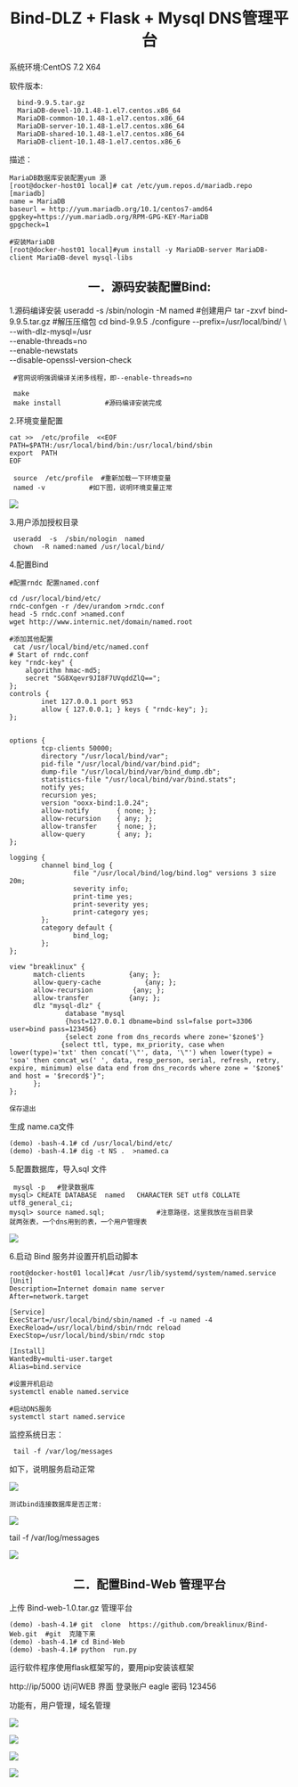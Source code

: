 

<h1 align = "center">Bind-DLZ + Flask  + Mysql  DNS管理平台 </h1>

系统环境:CentOS 7.2 X64

软件版本: 

      bind-9.9.5.tar.gz  
      MariaDB-devel-10.1.48-1.el7.centos.x86_64
      MariaDB-common-10.1.48-1.el7.centos.x86_64
      MariaDB-server-10.1.48-1.el7.centos.x86_64
      MariaDB-shared-10.1.48-1.el7.centos.x86_64
      MariaDB-client-10.1.48-1.el7.centos.x86_6
描述： 
```
MariaDB数据库安装配置yum 源
[root@docker-host01 local]# cat /etc/yum.repos.d/mariadb.repo
[mariadb]
name = MariaDB
baseurl = http://yum.mariadb.org/10.1/centos7-amd64
gpgkey=https://yum.mariadb.org/RPM-GPG-KEY-MariaDB
gpgcheck=1

#安装MariaDB
[root@docker-host01 local]#yum install -y MariaDB-server MariaDB-client MariaDB-devel mysql-libs
```

<h2 align = "center">一．源码安装配置Bind: </h2>

1.源码编译安装
         useradd -s /sbin/nologin -M named #创建用户
	 tar -zxvf  bind-9.9.5.tar.gz           #解压压缩包
	 cd bind-9.9.5
	 ./configure --prefix=/usr/local/bind/ \ 
	 --with-dlz-mysql=/usr \
	 --enable-threads=no \
	 --enable-newstats   \
	 --disable-openssl-version-check
	 
     #官网说明强调编译关闭多线程，即--enable-threads=no
	 
     make
	 make install           #源码编译安装完成

 
2.环境变量配置

	cat >>  /etc/profile  <<EOF 
	PATH=$PATH:/usr/local/bind/bin:/usr/local/bind/sbin
	export  PATH
	EOF

	 source  /etc/profile  #重新加载一下环境变量
	 named -v           #如下图，说明环境变量正常


	 
![](https://github.com/1032231418/doc/blob/master/images/1.png?raw=true)


3.用户添加授权目录

	 useradd  -s  /sbin/nologin  named
	 chown  -R named:named /usr/local/bind/


4.配置Bind
```
#配置rndc 配置named.conf

cd /usr/local/bind/etc/
rndc-confgen -r /dev/urandom >rndc.conf
head -5 rndc.conf >named.conf
wget http://www.internic.net/domain/named.root

#添加其他配置
 cat /usr/local/bind/etc/named.conf
# Start of rndc.conf
key "rndc-key" {
	algorithm hmac-md5;
	secret "SG8Xqevr9JI8F7UVqddZlQ==";
};
controls {
        inet 127.0.0.1 port 953
        allow { 127.0.0.1; } keys { "rndc-key"; };
};


options {
        tcp-clients 50000;
        directory "/usr/local/bind/var";
        pid-file "/usr/local/bind/var/bind.pid";
        dump-file "/usr/local/bind/var/bind_dump.db";
        statistics-file "/usr/local/bind/var/bind.stats";
        notify yes;
        recursion yes;
        version "ooxx-bind:1.0.24";
        allow-notify       { none; };
        allow-recursion    { any; };
        allow-transfer     { none; };
        allow-query        { any; };
};

logging {
        channel bind_log {
                file "/usr/local/bind/log/bind.log" versions 3 size 20m;
                severity info;
                print-time yes;
                print-severity yes;
                print-category yes;
        };
        category default {
                bind_log;
        };
};

view "breaklinux" {
      match-clients           {any; };
      allow-query-cache           {any; };
      allow-recursion          {any; };
      allow-transfer          {any; };
      dlz "mysql-dlz" {
              database "mysql
              {host=127.0.0.1 dbname=bind ssl=false port=3306 user=bind pass=123456}
              {select zone from dns_records where zone='$zone$'}
             {select ttl, type, mx_priority, case when lower(type)='txt' then concat('\"', data, '\"') when lower(type) = 'soa' then concat_ws(' ', data, resp_person, serial, refresh, retry, expire, minimum) else data end from dns_records where zone = '$zone$' and host = '$record$'}";
      };
};

保存退出
```
生成 name.ca文件

	(demo) -bash-4.1# cd /usr/local/bind/etc/
	(demo) -bash-4.1# dig -t NS .  >named.ca

5.配置数据库，导入sql 文件

	 mysql -p   #登录数据库
	mysql> CREATE DATABASE  named   CHARACTER SET utf8 COLLATE utf8_general_ci; 
	mysql> source named.sql;             #注意路径，这里我放在当前目录
	就两张表，一个dns用到的表，一个用户管理表

![](https://github.com/1032231418/doc/blob/master/images/2.png?raw=true)


6.启动  Bind 服务并设置开机启动脚本
```
root@docker-host01 local]#cat /usr/lib/systemd/system/named.service
[Unit]
Description=Internet domain name server
After=network.target

[Service]
ExecStart=/usr/local/bind/sbin/named -f -u named -4
ExecReload=/usr/local/bind/sbin/rndc reload
ExecStop=/usr/local/bind/sbin/rndc stop

[Install]
WantedBy=multi-user.target
Alias=bind.service

#设置开机启动
systemctl enable named.service

#启动DNS服务
systemctl start named.service
```
监控系统日志：

	 tail -f /var/log/messages
	 
如下，说明服务启动正常

![](https://github.com/1032231418/doc/blob/master/images/3.png?raw=true)

	测试bind连接数据库是否正常:

![](https://github.com/1032231418/doc/blob/master/images/4.png?raw=true)


 tail -f /var/log/messages

![](https://github.com/1032231418/doc/blob/master/images/5.png?raw=true)

<h2 align = "center">二．配置Bind-Web 管理平台 </h2>

上传 Bind-web-1.0.tar.gz 管理平台

	(demo) -bash-4.1# git  clone  https://github.com/breaklinux/Bind-Web.git  #git  克隆下来
	(demo) -bash-4.1# cd Bind-Web
	(demo) -bash-4.1# python  run.py     

运行软件程序使用flask框架写的，要用pip安装该框架

http://ip/5000   访问WEB 界面 登录账户 eagle 密码 123456

功能有，用户管理，域名管理

![](https://github.com/1032231418/doc/blob/master/images/6.png?raw=true)


![](https://github.com/1032231418/doc/blob/master/images/7.png?raw=true)

![](https://github.com/1032231418/doc/blob/master/images/8.png?raw=true)				

![](https://github.com/1032231418/doc/blob/master/images/jiexi.png?raw=true)

